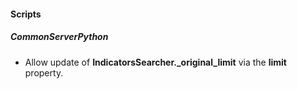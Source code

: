 
#### Scripts
##### CommonServerPython
- Allow update of **IndicatorsSearcher._original_limit** via the **limit** property.